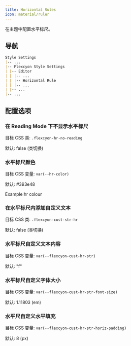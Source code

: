 ```yaml
---
title: Horizontal Rules
icon: material/ruler
---
```


在主题中配置水平标尺。

## 导航

```md
Style Settings
|-- ...
|-- Flexcyon Style Settings
| |-- Editor
| | |-- ...
| | |-- Horizontal Rule
| | |-- ...
| |-- ...
|-- ...
```

## 配置选项

### 在 Reading Mode 下不显示水平标尺

目标 CSS 类: `.flexcyon-hr-no-reading`

默认: false (类切换)

### 水平标尺颜色

目标 CSS 变量: `var(--hr-color)`

默认: #393e48

<span color="#393e48">Example hr colour</span>

### 在水平标尺内添加自定义文本

目标 CSS 类: `.flexcyon-cust-str-hr`

默认: false (类切换)

### 水平标尺自定义文本内容

目标 CSS 变量: `var(--flexcyon-cust-hr-str)`

默认: "f"

### 水平标尺自定义字体大小

目标 CSS 变量: `var(--flexcyon-cust-hr-str-font-size)`

默认: 1.11803 (em)

### 水平尺自定义水平填充

目标 CSS 变量: `var(--flexcyon-cust-hr-str-horiz-padding)`

默认: 8 (px)
